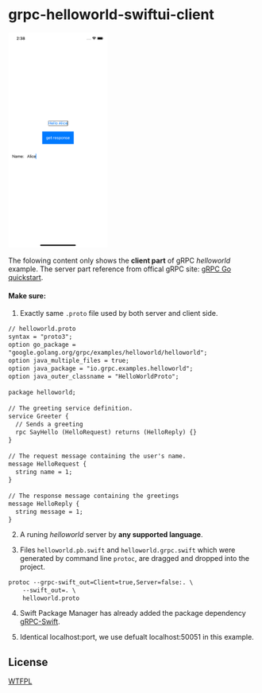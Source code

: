 # grpc-helloworld-swiftui-client

<img width="200" src="https://github.com/itsjohnye/grpc-helloword-swiftui-client/blob/main/Screen%20Shot.png"/>

The folowing content only shows the **client part** of gRPC *helloworld* example.
The server part reference from offical gRPC site: [gRPC Go quickstart](https://grpc.io/docs/languages/go/quickstart/).

#### Make sure:
1. Exactly same `.proto` file used by both server and client side.

```
// helloworld.proto
syntax = "proto3";
option go_package = "google.golang.org/grpc/examples/helloworld/helloworld";
option java_multiple_files = true;
option java_package = "io.grpc.examples.helloworld";
option java_outer_classname = "HelloWorldProto";

package helloworld;

// The greeting service definition.
service Greeter {
  // Sends a greeting
  rpc SayHello (HelloRequest) returns (HelloReply) {}
}

// The request message containing the user's name.
message HelloRequest {
  string name = 1;
}

// The response message containing the greetings
message HelloReply {
  string message = 1;
}
```

2. A runing *helloworld* server by **any supported language**.

3. Files `helloworld.pb.swift` and `helloworld.grpc.swift` which were generated by command line `protoc`, are dragged and dropped into the project.

```
protoc --grpc-swift_out=Client=true,Server=false:. \
    --swift_out=. \
    helloworld.proto
```

4. Swift Package Manager has already added the package dependency [gRPC-Swift](https://github.com/grpc/grpc-swift).

5. Identical localhost:port, we use defualt localhost:50051 in this example.

## License
[WTFPL](https://github.com/itsjohnye/grpc-helloword-swiftui-client/blob/main/LICENSE)
